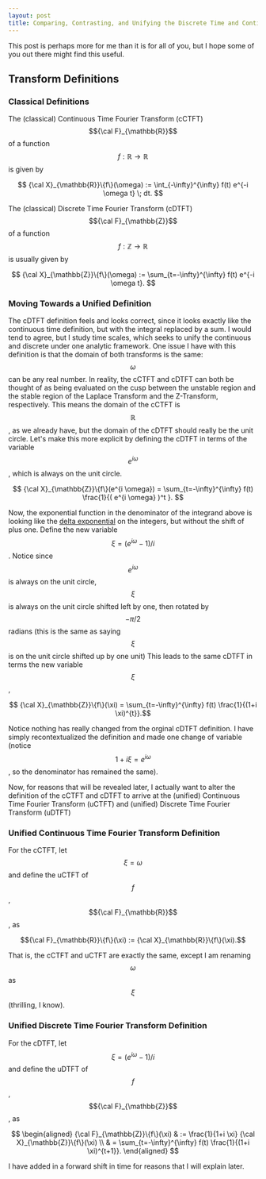 ```yaml
---
layout: post
title: Comparing, Contrasting, and Unifying the Discrete Time and Continuous Time Fourier Transforms
---
```


This post is perhaps more for me than it is for all of you, but I hope some of you out there might find this useful.

## Transform Definitions

### Classical Definitions

The (classical) Continuous Time Fourier Transform (cCTFT) $${\cal F}_{\mathbb{R}}$$ of a function $$f:\mathbb{R} \rightarrow \mathbb{R}$$ is given by

$$ {\cal X}_{\mathbb{R}}\{f\}(\omega) := \int_{-\infty}^{\infty} f(t) e^{-i \omega t} \; dt. $$

The (classical) Discrete Time Fourier Transform (cDTFT) $${\cal F}_{\mathbb{Z}}$$ of a function $$f:\mathbb{Z} \rightarrow \mathbb{R}$$ is usually given by

$$ {\cal X}_{\mathbb{Z}}\{f\}(\omega) := \sum_{t=-\infty}^{\infty} f(t) e^{-i \omega t}. $$

### Moving Towards a Unified Definition

The cDTFT definition feels and looks correct, since it looks exactly like the continuous time definition, but with the integral replaced by a sum. I would tend to agree, but I study time scales, which seeks to unify the continuous and discrete under one analytic framework. One issue I have with this definition is that the domain of both transforms is the same: $$\omega$$ can be any real number. In reality, the cCTFT and cDTFT can both be thought of as being evaluated on the cusp between the unstable region and the stable region of the Laplace Transform and the Z-Transform, respectively. This means the domain of the cCTFT is $$\mathbb{R}$$, as we already have, but the domain of the cDTFT should really be the unit circle. Let's make this more explicit by defining the cDTFT in terms of the variable $$e^{i \omega}$$, which is always on the unit circle.

$$ {\cal X}_{\mathbb{Z}}\{f\}(e^{i \omega}) = \sum_{t=-\infty}^{\infty} f(t) \frac{1}{( e^{i \omega} )^t }. $$

Now, the exponential function in the denominator of the integrand above is looking like the [delta exponential](http://timescalewiki.org/index.php/Delta_exponential) on the integers, but without the shift of plus one. Define the new variable $$\xi = (e^{i \omega} -1)/i$$. Notice since $$e^{i \omega}$$ is always on the unit circle, $$\xi$$ is always on the unit circle shifted left by one, then rotated by $$-\pi/2$$ radians (this is the same as saying $$\xi$$ is on the unit circle shifted up by one unit) This leads to the same cDTFT in terms the new variable $$\xi$$,

$$ {\cal X}_{\mathbb{Z}}\{f\}(\xi) = \sum_{t=-\infty}^{\infty} f(t) \frac{1}{(1+i \xi)^{t}}.$$

Notice nothing has really changed from the orginal cDTFT definition. I have simply recontextualized the definition and made one change of variable (notice $$ 1+ i \xi = e^{i \omega}$$, so the denominator has remained the same). 

Now, for reasons that will be revealed later, I actually want to alter the definition of the cCTFT and cDTFT to arrive at the (unified) Continuous Time Fourier Transform (uCTFT) and (unified) Discrete Time Fourier Transform (uDTFT)

### Unified Continuous Time Fourier Transform Definition

For the cCTFT, let $$\xi = \omega$$ and define the uCTFT of $$f$$, $${\cal F}_{\mathbb{R}}$$, as

$${\cal F}_{\mathbb{R}}\{f\}(\xi) := {\cal X}_{\mathbb{R}}\{f\}(\xi).$$

That is, the cCTFT and uCTFT are exactly the same, except I am renaming $$\omega$$ as $$\xi$$ (thrilling, I know).

### Unified Discrete Time Fourier Transform Definition

For the cDTFT, let $$\xi = (e^{i \omega} - 1)/i$$ and define the uDTFT of $$f$$, $${\cal F}_{\mathbb{Z}}$$, as

$$
\begin{aligned}
{\cal F}_{\mathbb{Z}}\{f\}(\xi) & := \frac{1}{1+i \xi} {\cal X}_{\mathbb{Z}}\{f\}(\xi) \\
                   & = \sum_{t=-\infty}^{\infty} f(t) \frac{1}{(1+i \xi)^{t+1}}. 
\end{aligned}
$$

I have added in a forward shift in time for reasons that I will explain later.





